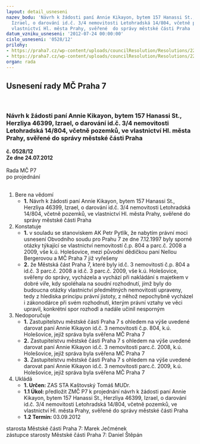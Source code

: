 ```yaml
---
layout: detail_usneseni
nazev_bodu: 'Návrh k žádosti paní Annie Kikayon, bytem 157 Hanassi St., Herzliya 46399,
  Izrael, o darování id.č. 3/4 nemovitosti Letohradská 14/804, včetně pozemků, ve
  vlastnictví Hl. města Prahy, svěřené  do správy městské části Praha  '
datum_vzniku_usneseni: '2012-07-24 00:00:00'
cislo_usneseni: '0528/12'
prilohy:
- https://praha7.cz/wp-content/uploads/councilResolution/Resolutions/22662/38-12-p%c5%99%c3%adloha_%c4%8d.4.tif
- https://praha7.cz/wp-content/uploads/councilResolution/Resolutions/22662/38-12-material_zast0309.doc
organ: rada
---
```

<div id="ucUsn_pList" class="usn">
	<span><h2>Usnesení rady MČ Praha 7 </h2>
<br></span><div class="standBody">
<span><h3>Návrh k žádosti paní Annie Kikayon, bytem 157 Hanassi St., Herzliya 46399, Izrael, o darování id.č. 3/4 nemovitosti Letohradská 14/804, včetně pozemků, ve vlastnictví Hl. města Prahy, svěřené  do správy městské části Praha  </h3></span><div class="center">
		<strong>č. 0528/12</strong><br>
	</div>
<div class="center">
		<strong>Ze dne 24.07.2012</strong><br><br>
	</div>Rada MČ P7<br> po projednání<br><br><ol>
<li>Bere na vědomí<ul><li>
<strong>1.</strong> Návrh k žádosti paní Annie Kikayon, bytem 157 Hanassi St., Herzliya 46399, Izrael, o darování id.č. 3/4 nemovitosti Letohradská 14/804, včetně pozemků, ve vlastnictví Hl. města Prahy, svěřené do správy městské části Praha  </li></ul>
</li>
<li>Konstatuje<ul>
<li>
<strong>1.</strong> v souladu se stanoviskem AK Petr Pytlík, že nabytím právní moci usnesení Obvodního soudu pro Prahu 7 ze dne 7.12.1997 byly sporné otázky týkající se vlastnictví nemovitostí  č.p. 804 a parc.č. 2008 a 2009, vše k.ú. Holešovice, mezi původní dědičkou paní Nellou Bergerovou a MČ Praha 7 již vyřešeny </li>
<li>
<strong>2.</strong> že Městská část Praha 7, které byly id.č. 3  nemovitosti č.p. 804 a id.č. 3 parc.č. 2008 a  id.č. 3  parc.č. 2009, vše k.ú. Holešovice, svěřeny do správy, vycházela a vychází při nakládání s majetkem v dobré víře, kdy spoléhala na soudní rozhodnutí, jímž byly do budoucna otázky vlastnictví předmětných nemovitostí upraveny, tedy z hlediska principu právní jistoty, z něhož nepochybně vycházel i zákonodárce při svém rozhodnutí, kterým právní vztahy ve věci upravil,  konkrétní spor rozhodl a nadále učinil nesporným</li>
</ul>
</li>
<li>Nedoporučuje<ul>
<li>
<strong>1.</strong> Zastupitelstvu městské části Praha 7 s ohledem na výše uvedené darovat paní Annie Kikayon id.č. 3  nemovitosti č.p. 804, k.ú. Holešovice, jejíž správa byla svěřena MČ Praha 7</li>
<li>
<strong>2.</strong> Zastupitelstvu městské části Praha 7 s ohledem na výše uvedené darovat paní Annie Kikayon id.č. 3  nemovitosti parc.č. 2008, k.ú. Holešovice, jejíž správa byla svěřena MČ Praha 7</li>
<li>
<strong>3.</strong> Zastupitelstvu městské části Praha 7 s ohledem na výše uvedené darovat paní Annie Kikayon id.č. 3  nemovitosti parc.č. 2009, k.ú. Holešovice, jejíž správa byla svěřena MČ Praha 7</li>
</ul>
</li>
<li>Ukládá<ul>
<li>
<strong>1. Určen: </strong>ZAS STA Kaštovský Tomáš MUDr.</li>
<li>
<strong>1.1 Úkol: </strong>předložit ZMČ P7 k projednání  návrh k žádosti paní Annie Kikayon, bytem 157 Hanassi St., Herzliya 46399, Izrael, o darování id.č. 3/4 nemovitosti Letohradská 14/804, včetně pozemků, ve vlastnictví Hl. města Prahy, svěřené do správy městské části Praha  </li>
<li>
<strong>1.2 Termín: </strong>03.09.2012</li>
</ul>
</li>
</ol>starosta Městské části Praha 7: Marek Ječmének<br>zástupce starosty Městské části Praha 7: Daniel Štěpán 
</div>
</div>